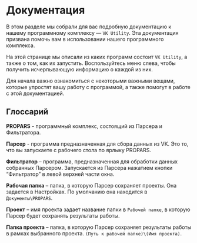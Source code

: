 # Документация

В этом разделе мы собрали для вас подробную документацию к нашему программному комплексу — `VK Utility`. Эта документация призвана помочь вам в использовании нашего программного комплекса. 

На этой странице мы описали из каких программ состоит `VK Utility`, а также о том, как их запустить. Воспользуйтесь меню слева, чтобы получить исчерпывающую информацию о каждой из них.

Для начала важно ознакомиться с некоторыми важными вещами, которые упростят вашу работу с программой, а также помогут в работе с этой документацией.

## Глоссарий

**PROPARS** - программный комплекс, состоящий из Парсера и Фильтратора.

**Парсер** - программа предназначенная для сбора данных из VK. Это то, что вы запускаете с рабочего стола по ярлыку PROPARS.

**Фильтратор** – программа, предназначенная для обработки данных собранных Парсером. Запускается из Парсера нажатием кнопки “Фильтратор” в левой верхней части окна. 

**Рабочая папка** – папка, в которую Парсер сохраняет проекты. Она задается в Настройках. По умолчанию она находится в `Документы\PROPARS`.

**Проект** – имя проекта задает название папки в `Рабочей папке`, в которую Парсер будет сохранять результаты работы.

**Папка проекта** – папка, в которую Парсер сохраняет результаты работы в рамках выбранного проекта. `(Путь к рабочей папке)\(Имя проекта)`.
